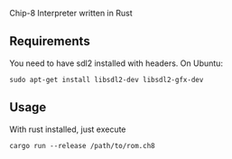 Chip-8 Interpreter written in Rust


## Requirements

You need to have sdl2 installed with headers. On Ubuntu:

```
sudo apt-get install libsdl2-dev libsdl2-gfx-dev
```

## Usage

With rust installed, just execute
```
cargo run --release /path/to/rom.ch8
```

